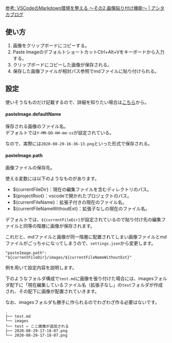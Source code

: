 [参考: VSCodeのMarkdown環境を整える ～その2 画像貼り付け機能～ | アシタカブログ](https://ashitaka-blog.com/2020-08-31-211817/#toc4)

## 使い方
1. 画像をクリップボードにコピーする。
2. Paste ImageのデフォルトショートカットCtrl+Alt+Vをキーボードから入力する。
3. クリップボードにコピーした画像が保存される。
4. 保存した画像ファイルが相対パス参照でmdファイルに貼り付けられる。


## 設定

使いそうなものだけ記載するので、詳細を知りたい場合は[こちら](https://marketplace.visualstudio.com/items?itemName=mushan.vscode-paste-image)から。

#### pasteImage.defaultName

保存される画像のファイル名。  
デフォルトでは`Y-MM-DD-HH-mm-ss`が設定されている。

なので、実際には`2020-08-29-16-36-13.png`といった形式で保存される。

#### pasteImage.path

画像ファイルの保存先。

使える変数には以下のようなものがあります。

-   ${currentFileDir}：現在の編集ファイルを含むディレクトリのパス。
-   ${projectRoot}：vscodeで開かれたプロジェクトのパス。
-   ${currentFileName}：拡張子付きの現在のファイル名。
-   ${currentFileNameWithoutExt}：拡張子なしの現在のファイル名。

デフォルトでは、`${currentFileDir}`が設定されているので貼り付け先の編集ファイルと同等の階層に画像が保存されます。

これだと、mdファイルと画像が同一階層に配置されてしまい画像ファイルとmdファイルがごっちゃになってしまうので、`settings.json`から変更します。

```
"pasteImage.path": "${currentFileDir}/images/${currentFileNameWithoutExt}"
```

例を用いて設定内容を説明します。

下のようなフォルダ構成で`test.md`に画像を張り付けた場合には、imagesフォルダ配下に「現在編集しているファイル名（拡張子なし」の`test`フォルダが作成され、その配下に画像が配置されていきます。

なお、imagesフォルダも勝手に作られるのでわざわざ作る必要はないです。

```
.
├── test.md
└── images
└── test ← ここ画像が追加される
├── 2020-08-29-17-18-07.png
└── 2020-08-29-17-18-07.png
```